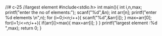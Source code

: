 //# c-25
//largest element 
#include<stdio.h>
int main(){
    int i,n,max;
    printf("enter the no of elements:");
    scanf("%d",&n);
    int arr[n];
    printf("enter %d elements \n",n);
    for (i=0;i<n;i++){
        scanf("%d",&arr[i]);
    }
    max=arr[0];
    for(i=1;i<=n;i++){
        if(arr[i]>max){
            max=arr[i];
        }
    }
    printf("largest element :%d ",max);
 return 0;
  }
